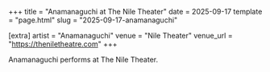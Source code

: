 +++
title = "Anamanaguchi at The Nile Theater"
date = 2025-09-17
template = "page.html"
slug = "2025-09-17-anamanaguchi"

[extra]
artist = "Anamanaguchi"
venue = "Nile Theater"
venue_url = "https://theniletheatre.com"
+++

Anamanaguchi performs at The Nile Theater.
